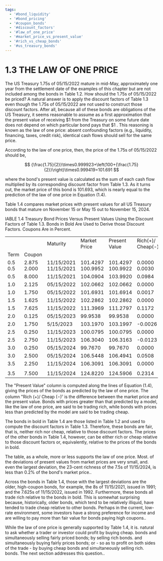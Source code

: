 ```yaml
---
tags:
  - '#bond_liquidity'
  - '#bond_pricing'
  - '#coupon_bonds'
  - '#discount_factors'
  - '#law_of_one_price'
  - '#market_price_vs_present_value'
  - '#rich_vs_cheap_bonds'
  - '#us_treasury_bonds'
---
```

# 1.3 THE LAW OF ONE PRICE  

The US Treasury 1.75s of 05/15/2022 mature in mid-May, approximately one year from the settlement date of the examples of this chapter but are not included among the bonds in Table 1.2. How should the 1.75s of 05/15/2022 be priced? A natural answer is to apply the discount factors of Table 1.3 even though the 1.75s of 05/15/2022 are not used to construct those discount factors. After all, because all of these bonds are obligations of the US Treasury, it seems reasonable to assume as a first approximation that the present value of receiving $\$1$ from the Treasury on some future date does not depend on which particular bond pays that $\$1$ . This reasoning is known as the law of one price: absent confounding factors (e.g., liquidity, financing, taxes, credit risk), identical cash flows should sell for the same price.  

According to the law of one price, then, the price of the 1.75s of 05/15/2022 should be,  

$$
{\frac{1.75}{2}}\times0.999923+\left(100+{\frac{1.75}{2}}\right)\times0.999419=101.691
$$  

where the bond's present value is calculated as the sum of each cash flow multiplied by its corresponding discount factor from Table 1.3. As it turns out, the market price of this bond is 101.693, which is nearly equal to the prediction of the law of one price in Equation (1.4).  

Table 1.4 compares market prices with present values for all US Treasury bonds that mature on November 15 or May 15 out to November 15, 2024.  

IABLE 1.4 Treasury Bond Prices Versus Present Values Using the Discount Factors of Table 1.3. Bonds in Bold Are Used to Derive those Discount Factors. Coupons Are in Percent.   


<html><body><table><tr><td></td><td></td><td>Maturity</td><td>Market Price</td><td>Present Value</td><td>Rich(+)/ Cheap(-)</td><td>Issue Date</td></tr><tr><td>Term</td><td>Coupon</td><td></td><td></td><td></td><td></td><td></td></tr><tr><td>0.5 0.5</td><td>2.875 2.000</td><td>11/15/2021 11/15/2021</td><td>101.4297 100.9952</td><td>101.4297 100.9922</td><td>0.0000 0.0030</td><td>11/15/2018 11/15/2011</td></tr><tr><td>0.5</td><td>8.000</td><td>11/15/2021</td><td>104.0904</td><td>103.9920</td><td>0.0984</td><td>11/15/1991</td></tr><tr><td>1.0</td><td>2.125</td><td>05/15/2022</td><td>102.0662</td><td>102.0662</td><td>0.0000</td><td>05/15/2019</td></tr><tr><td>1.0</td><td>1.750</td><td>05/15/2022</td><td>101.6931</td><td>101.6914</td><td>0.0017</td><td>05/15/2012</td></tr><tr><td>1.5</td><td>1.625</td><td>11/15/2022</td><td>102.2862</td><td>102.2862</td><td>0.0000</td><td>11/15/2012</td></tr><tr><td>1.5</td><td>7.625</td><td>11/15/2022</td><td>111.3969</td><td>111.2797</td><td>0.1172</td><td>11/16/1992</td></tr><tr><td>2.0</td><td>0.125</td><td>05/15/2023</td><td>99.9538</td><td>99.9538</td><td>0.0000</td><td>05/15/2020</td></tr><tr><td>2.0</td><td>1.750</td><td>5/15/2023</td><td>103.1970</td><td>103.1997</td><td>-0.0026</td><td>05/15/2013</td></tr><tr><td>2.5</td><td>0.250</td><td>11/15/2023</td><td>100.0795</td><td>100.0795</td><td>0.0000</td><td>11/16/2020</td></tr><tr><td>2.5</td><td>2.750</td><td>11/15/2023</td><td>106.3040</td><td>106.3163</td><td>-0.0123</td><td>11/15/2013</td></tr><tr><td>3.0</td><td>0.250</td><td>05/15/2024</td><td>99.7670</td><td>99.7670</td><td>0.0000</td><td>05/17/2021</td></tr><tr><td>3.0</td><td>2.500</td><td>05/15/2024</td><td>106.5448</td><td>106.4941</td><td>0.0508</td><td>05/15/2014</td></tr><tr><td>3.5</td><td>2.250</td><td>11/15/2024</td><td>106.3091</td><td>106.3091</td><td>0.0000</td><td>11/17/2014</td></tr><tr><td></td><td></td><td></td><td></td><td></td><td></td><td></td></tr><tr><td>3.5</td><td>7.500</td><td>11/15/2024</td><td>124.8220</td><td>124.5906</td><td>0.2314</td><td>08/15/1994</td></tr></table></body></html>  

The "Present Value" column is computed along the lines of Equation (1.4), giving the prices of the bonds as predicted by the law of one price. The column "Rich $\left(+\right)/$ Cheap $(-)^{\mathfrak{s}}$ is the difference between the market price and the present value. Bonds with prices greater than that predicted by a model, like the law of one price, are said to be trading rich, while bonds with prices less than predicted by the model are said to be trading cheap.  

The bonds in bold in Table 1.4 are those listed in Table 1.2 and used to compute the discount factors in Table 1.3. Therefore, these bonds are fair, that is, neither rich nor cheap, relative to those discount factors. The prices of the other bonds in Table 1.4, however, can be either rich or cheap relative to those discount factors or, equivalently, relative to the prices of the bonds in bold.  

The table, as a whole, more or less supports the law of one price. Most. of the deviations of present values from market prices are very small, and. even the largest deviation, the 23-cent richness of the 7.5s of 11/15/2024, is less than $0.2\%$ of the bond's market price..  

Across the bonds in Table 1.4, those with the largest deviations are the older, high-coupon bonds, for example, the 8s of 11/15/2021, issued in 1991; and the 7.625s of 11/15/2022, issued in 1992. Furthermore, these bonds all trade rich relative to the bonds in bold. This is somewhat surprising because, historically, older bonds, which tend to be relatively illiquid, have tended to trade cheap relative to other bonds. Perhaps in the current, low-rate environment, some investors have a strong preference for income and are willing to pay more than fair value for bonds paying high coupons..  

While the law of one price is generally supported by Table 1.4, it is. natural to ask whether a trader or investor could profit by buying cheap. bonds and simultaneously selling fairly priced bonds; by selling rich bonds. and simultaneously buying fairly prices bonds; or - so as to profit on both sides of the trade - by buying cheap bonds and simultaneously selling rich. bonds. The next section addresses this question..  
